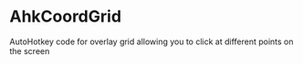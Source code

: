 # AhkCoordGrid
AutoHotkey code for overlay grid allowing you to click at different points on the screen
